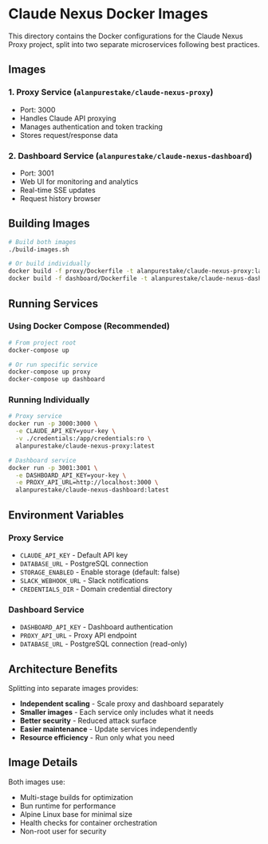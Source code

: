 # Claude Nexus Docker Images

This directory contains the Docker configurations for the Claude Nexus Proxy project, split into two separate microservices following best practices.

## Images

### 1. Proxy Service (`alanpurestake/claude-nexus-proxy`)
- Port: 3000
- Handles Claude API proxying
- Manages authentication and token tracking
- Stores request/response data

### 2. Dashboard Service (`alanpurestake/claude-nexus-dashboard`)
- Port: 3001
- Web UI for monitoring and analytics
- Real-time SSE updates
- Request history browser

## Building Images

```bash
# Build both images
./build-images.sh

# Or build individually
docker build -f proxy/Dockerfile -t alanpurestake/claude-nexus-proxy:latest ..
docker build -f dashboard/Dockerfile -t alanpurestake/claude-nexus-dashboard:latest ..
```

## Running Services

### Using Docker Compose (Recommended)
```bash
# From project root
docker-compose up

# Or run specific service
docker-compose up proxy
docker-compose up dashboard
```

### Running Individually
```bash
# Proxy service
docker run -p 3000:3000 \
  -e CLAUDE_API_KEY=your-key \
  -v ./credentials:/app/credentials:ro \
  alanpurestake/claude-nexus-proxy:latest

# Dashboard service
docker run -p 3001:3001 \
  -e DASHBOARD_API_KEY=your-key \
  -e PROXY_API_URL=http://localhost:3000 \
  alanpurestake/claude-nexus-dashboard:latest
```

## Environment Variables

### Proxy Service
- `CLAUDE_API_KEY` - Default API key
- `DATABASE_URL` - PostgreSQL connection
- `STORAGE_ENABLED` - Enable storage (default: false)
- `SLACK_WEBHOOK_URL` - Slack notifications
- `CREDENTIALS_DIR` - Domain credential directory

### Dashboard Service
- `DASHBOARD_API_KEY` - Dashboard authentication
- `PROXY_API_URL` - Proxy API endpoint
- `DATABASE_URL` - PostgreSQL connection (read-only)

## Architecture Benefits

Splitting into separate images provides:
- **Independent scaling** - Scale proxy and dashboard separately
- **Smaller images** - Each service only includes what it needs
- **Better security** - Reduced attack surface
- **Easier maintenance** - Update services independently
- **Resource efficiency** - Run only what you need

## Image Details

Both images use:
- Multi-stage builds for optimization
- Bun runtime for performance
- Alpine Linux base for minimal size
- Health checks for container orchestration
- Non-root user for security